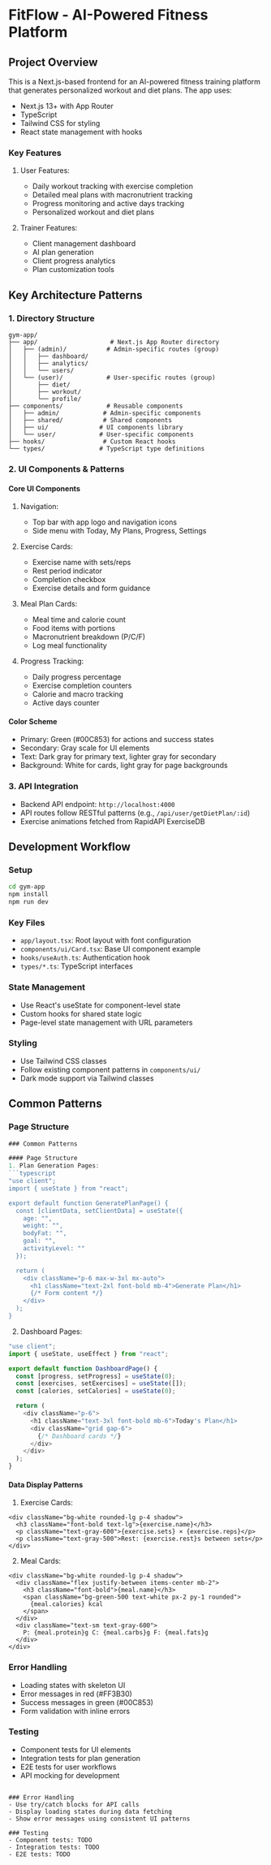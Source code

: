 # FitFlow - AI-Powered Fitness Platform

## Project Overview
This is a Next.js-based frontend for an AI-powered fitness training platform that generates personalized workout and diet plans. The app uses:
- Next.js 13+ with App Router
- TypeScript
- Tailwind CSS for styling
- React state management with hooks

### Key Features
1. User Features:
   - Daily workout tracking with exercise completion
   - Detailed meal plans with macronutrient tracking
   - Progress monitoring and active days tracking
   - Personalized workout and diet plans

2. Trainer Features:
   - Client management dashboard
   - AI plan generation
   - Client progress analytics
   - Plan customization tools

## Key Architecture Patterns

### 1. Directory Structure
```
gym-app/
├── app/                    # Next.js App Router directory
│   ├── (admin)/           # Admin-specific routes (group)
│   │   ├── dashboard/
│   │   ├── analytics/
│   │   └── users/
│   └── (user)/            # User-specific routes (group)
│       ├── diet/
│       ├── workout/
│       └── profile/
├── components/            # Reusable components
│   ├── admin/            # Admin-specific components
│   ├── shared/           # Shared components
│   ├── ui/              # UI components library
│   └── user/            # User-specific components
├── hooks/                # Custom React hooks
└── types/               # TypeScript type definitions
```

### 2. UI Components & Patterns

#### Core UI Components
1. Navigation:
   - Top bar with app logo and navigation icons
   - Side menu with Today, My Plans, Progress, Settings

2. Exercise Cards:
   - Exercise name with sets/reps
   - Rest period indicator
   - Completion checkbox
   - Exercise details and form guidance

3. Meal Plan Cards:
   - Meal time and calorie count
   - Food items with portions
   - Macronutrient breakdown (P/C/F)
   - Log meal functionality

4. Progress Tracking:
   - Daily progress percentage
   - Exercise completion counters
   - Calorie and macro tracking
   - Active days counter

#### Color Scheme
- Primary: Green (#00C853) for actions and success states
- Secondary: Gray scale for UI elements
- Text: Dark gray for primary text, lighter gray for secondary
- Background: White for cards, light gray for page backgrounds

### 3. API Integration
- Backend API endpoint: `http://localhost:4000`
- API routes follow RESTful patterns (e.g., `/api/user/getDietPlan/:id`)
- Exercise animations fetched from RapidAPI ExerciseDB

## Development Workflow

### Setup
```bash
cd gym-app
npm install
npm run dev
```

### Key Files
- `app/layout.tsx`: Root layout with font configuration
- `components/ui/Card.tsx`: Base UI component example
- `hooks/useAuth.ts`: Authentication hook
- `types/*.ts`: TypeScript interfaces

### State Management
- Use React's useState for component-level state
- Custom hooks for shared state logic
- Page-level state management with URL parameters

### Styling
- Use Tailwind CSS classes
- Follow existing component patterns in `components/ui/`
- Dark mode support via Tailwind classes

## Common Patterns

### Page Structure
```typescript
### Common Patterns

#### Page Structure
1. Plan Generation Pages:
```typescript
"use client";
import { useState } from "react";

export default function GeneratePlanPage() {
  const [clientData, setClientData] = useState({
    age: "",
    weight: "",
    bodyFat: "",
    goal: "",
    activityLevel: ""
  });

  return (
    <div className="p-6 max-w-3xl mx-auto">
      <h1 className="text-2xl font-bold mb-4">Generate Plan</h1>
      {/* Form content */}
    </div>
  );
}
```

2. Dashboard Pages:
```typescript
"use client";
import { useState, useEffect } from "react";

export default function DashboardPage() {
  const [progress, setProgress] = useState(0);
  const [exercises, setExercises] = useState([]);
  const [calories, setCalories] = useState(0);

  return (
    <div className="p-6">
      <h1 className="text-3xl font-bold mb-6">Today's Plan</h1>
      <div className="grid gap-6">
        {/* Dashboard cards */}
      </div>
    </div>
  );
}
```

#### Data Display Patterns
1. Exercise Cards:
```tsx
<div className="bg-white rounded-lg p-4 shadow">
  <h3 className="font-bold text-lg">{exercise.name}</h3>
  <p className="text-gray-600">{exercise.sets} × {exercise.reps}</p>
  <p className="text-gray-500">Rest: {exercise.rest}s between sets</p>
</div>
```

2. Meal Cards:
```tsx
<div className="bg-white rounded-lg p-4 shadow">
  <div className="flex justify-between items-center mb-2">
    <h3 className="font-bold">{meal.name}</h3>
    <span className="bg-green-500 text-white px-2 py-1 rounded">
      {meal.calories} kcal
    </span>
  </div>
  <div className="text-sm text-gray-600">
    P: {meal.protein}g C: {meal.carbs}g F: {meal.fats}g
  </div>
</div>
```

### Error Handling
- Loading states with skeleton UI
- Error messages in red (#FF3B30)
- Success messages in green (#00C853)
- Form validation with inline errors

### Testing
- Component tests for UI elements
- Integration tests for plan generation
- E2E tests for user workflows
- API mocking for development
```

### Error Handling
- Use try/catch blocks for API calls
- Display loading states during data fetching
- Show error messages using consistent UI patterns

### Testing
- Component tests: TODO
- Integration tests: TODO
- E2E tests: TODO